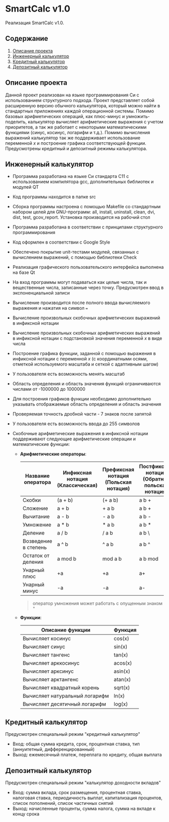 # SmartCalc v1.0

Реализация SmartCalc v1.0.


## Содержание

1. [Описание проекта](#описание-проекта)
2. [Инженерный калькулятор](#инженерный-калькулятор)
3. [Кредитный калькулятор](#кредитный-калькулятор)
4. [Депозитный калькулятор](#депозитный-калькулятор)

## Описание проекта 

Данной проект реализован на языке программирования Си с использованием структурного подхода. Проект представляет собой расширенную версию обычного калькулятора, который можно найти в стандартных приложениях каждой операционной системы. Помимо базовых арифметических операций, как плюс-минус и умножить-поделить, калькулятор вычисляет арифметические выражения с учетом приоритетов, а так же работает с некоторыми математическими функциями (синус, косинус, логарифм и т.д.). Помимо вычисления выражений калькулятор так же поддерживает использование переменной _x_ и построение графика соответствующей функции. Предусмотрены кредитный и депозитный режимы калькулятора.

## Инженерный калькулятор

- Программа разработана на языке Си стандарта C11 с использованием компилятора gcc, дополнительных библиотек и модулей QT
- Код программы находится в папке src 
- Сборка программы настроена с помощью Makefile со стандартным набором целей для GNU-программ: all, install, uninstall, clean, dvi, dist, test, gcov_report. Установка производится на рабочий стол
- Программа разработана в соответствии с принципами структурного программирования
- Код оформлен в соответствии с Google Style
- Обеспечено покрытие unit-тестами модулей, связанных с вычислением выражений, с помощью библиотеки Check
- Реализация графического пользовательского интерфейса выполнена на базе Qt 
- На вход программы могут подаваться как целые числа, так и вещественные числа, записанные через точку. Предусмотрен ввод в экспоненциальной записи
- Вычисление производится после полного ввода вычисляемого выражения и нажатия на символ `=`
- Вычисление произвольных скобочных арифметических выражений в инфиксной нотации
- Вычисление произвольных скобочных арифметических выражений в инфиксной нотации с подстановкой значения переменной _x_ в виде числа
- Построение графика функции, заданной с помощью выражения в инфиксной нотации с переменной _x_  (с координатными осями, отметкой используемого масштаба и сеткой с адаптивным шагом)
- У пользователя есть возможность менять масштаб
- Область определения и область значения функций ограничиваются числами от -1000000 до 1000000
- Для построения графиков функции необходимо дополнительно указывать отображаемые область определения и область значения
- Проверяемая точность дробной части - 7 знаков после запятой
- У пользователя есть возможность ввода до 255 символов
- Скобочные арифметические выражения в инфиксной нотации поддерживают следующие арифметические операции и математические функции:

    - **Арифметические операторы**:

        | Название оператора | Инфиксная нотация <br /> (Классическая) | Префиксная нотация <br /> (Польская нотация) |  Постфиксная нотация <br /> (Обратная польская нотация) |
        | ------ | ------ | ------ | ------ |
        | Скобки | (a + b) | (+ a b) | a b + |
        | Сложение | a + b | + a b | a b + |
        | Вычитание | a - b | - a b | a b - |
        | Умножение | a * b | * a b | a b * |
        | Деление | a / b | / a b | a b \ |
        | Возведение в степень | a ^ b | ^ a b | a b ^ |
        | Остаток от деления | a mod b | mod a b | a b mod |
        | Унарный плюс | +a | +a | a+ |
        | Унарный минус | -a | -a | a- |

        >оператор умножения может работать с опущенным знаком `*`

    - **Функции**:
  
        | Описание функции | Функция |   
        | ---------------- | ------- |  
        | Вычисляет косинус | cos(x) |   
        | Вычисляет синус | sin(x) |  
        | Вычисляет тангенс | tan(x) |  
        | Вычисляет арккосинус | acos(x) | 
        | Вычисляет арксинус | asin(x) | 
        | Вычисляет арктангенс | atan(x) |
        | Вычисляет квадратный корень | sqrt(x) |
        | Вычисляет натуральный логарифм | ln(x) | 
        | Вычисляет десятичный логарифм | log(x) |

## Кредитный калькулятор

Предусмотрен специальный режим "кредитный калькулятор"
 - Вход: общая сумма кредита, срок, процентная ставка, тип (аннуитетный, дифференцированный)
 - Выход: ежемесячный платеж, переплата по кредиту, общая выплата

## Депозитный калькулятор

Предусмотрен специальный режим "калькулятор доходности вкладов"
 - Вход: сумма вклада, срок размещения, процентная ставка, налоговая ставка, периодичность выплат, капитализация процентов, список пополнений, список частичных снятий
 - Выход: начисленные проценты, сумма налога, сумма на вкладе к концу срока

